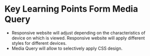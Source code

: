# Key Learning Points Form Media Query

- Responsive website will adjust depending on the characteristics of device on which is viewed. Responsive website will apply different styles for different devices.
- Media Query will allow to selectively apply CSS design.
